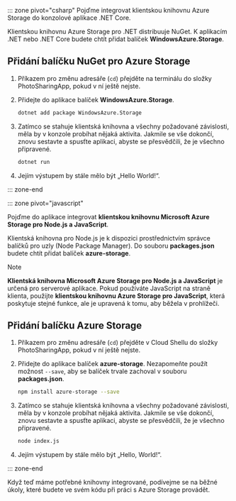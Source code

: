 ::: zone pivot="csharp"
Pojďme integrovat klientskou knihovnu Azure Storage do konzolové aplikace .NET Core.

Klientskou knihovnu Azure Storage pro .NET distribuuje NuGet. K aplikacím .NET nebo .NET Core budete chtít přidat balíček **WindowsAzure.Storage**.

## <a name="add-the-azure-storage-nuget-package"></a>Přidání balíčku NuGet pro Azure Storage

1. Příkazem pro změnu adresáře (`cd`) přejděte na terminálu do složky PhotoSharingApp, pokud v ní ještě nejste.

1. Přidejte do aplikace balíček **WindowsAzure.Storage**.

    ```bash
    dotnet add package WindowsAzure.Storage
    ```

1. Zatímco se stahuje klientská knihovna a všechny požadované závislosti, měla by v konzole probíhat nějaká aktivita. Jakmile se vše dokončí, znovu sestavte a spusťte aplikaci, abyste se přesvědčili, že je všechno připravené.

    ```bash
    dotnet run
    ```

1. Jejím výstupem by stále mělo být „Hello World!“.

::: zone-end

::: zone pivot="javascript"

Pojďme do aplikace integrovat **klientskou knihovnu Microsoft Azure Storage pro Node.js a JavaScript**.

Klientská knihovna pro Node.js je k dispozici prostřednictvím správce balíčků pro uzly (Node Package Manager). Do souboru **packages.json** budete chtít přidat balíček **azure-storage**.

> [!NOTE]
> **Klientská knihovna Microsoft Azure Storage pro Node.js a JavaScript** je určená pro serverové aplikace. Pokud používáte JavaScript na straně klienta, použijte **klientskou knihovnu Azure Storage pro JavaScript**, která poskytuje stejné funkce, ale je upravená k tomu, aby běžela v prohlížeči.

## <a name="add-the-azure-storage-package"></a>Přidání balíčku Azure Storage

1. Příkazem pro změnu adresáře (`cd`) přejděte v Cloud Shellu do složky PhotoSharingApp, pokud v ní ještě nejste.

1. Přidejte do aplikace balíček **azure-storage**. Nezapomeňte použít možnost `--save`, aby se balíček trvale zachoval v souboru **packages.json**.

    ```bash
    npm install azure-storage --save
    ```

1. Zatímco se stahuje klientská knihovna a všechny požadované závislosti, měla by v konzole probíhat nějaká aktivita. Jakmile se vše dokončí, znovu sestavte a spusťte aplikaci, abyste se přesvědčili, že je všechno připravené.

    ```bash
    node index.js
    ```

1. Jejím výstupem by stále mělo být „Hello, World!“.

::: zone-end

Když teď máme potřebné knihovny integrované, podívejme se na běžné úkoly, které budete ve svém kódu při práci s Azure Storage provádět.
